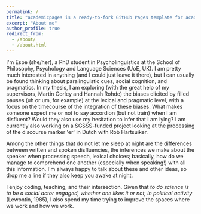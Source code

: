 ```yaml
---
permalink: /
title: "academicpages is a ready-to-fork GitHub Pages template for academic personal websites"
excerpt: "About me"
author_profile: true
redirect_from: 
  - /about/
  - /about.html
---
```


I'm Espe (she/her), a PhD student in Psycholinguistics at the School of Philosophy, Psychology and Language Sciences (UoE, UK). I am pretty much interested in anything (and I could just leave it there), but I can usually be found thinking about paralinguistic cues, social cognition, and pragmatics. In my thesis, I am exploring (with the great help of my supervisors, Martin Corley and Hannah Rohde) the biases elicited by filled pauses (uh or um, for example) at the lexical and pragmatic level, with a focus on the timecourse of the integration of these biases. What makes someone expect me or not to say accordion (but not train) when I am disfluent? Would they also use my hesitation to infer that I am lying? I am currently also working on a SGSSS-funded project looking at the processing of the discourse marker 'er' in Dutch with Rob Hartsuiker.

Among the other things that do not let me sleep at night are the differences between written and spoken disfluencies, the inferences we make about the speaker when processing speech, lexical choices; basically, how do we manage to comprehend one another (especially when speaking!) with all this information. I'm always happy to talk about these and other ideas, so drop me a line if they also keep you awake at night.

I enjoy coding, teaching, and their intersection. Given that *to do science is to be a social actor engaged, whether one likes it or not, in political activity* (Lewontin, 1985), I also spend my time trying to improve the spaces where we work and how we work.  
